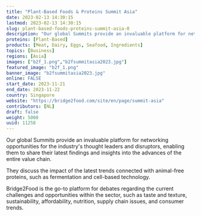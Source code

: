 ```yaml
---
title: "Plant-Based Foods & Proteins Summit Asia"
date: 2023-02-13 14:30:15
lastmod: 2023-02-13 14:30:15
slug: plant-based-foods-proteins-summit-asia-0
description: "Our global Summits provide an invaluable platform for networking opportunities for the industry's thought leaders and disruptors, enabling them to share their latest findings and insights into the advances of the entire value chain.They discuss the impact of the latest trends connected with animal-free proteins, such as fermentation and cell-based technology."
proteins: [Plant-Based]
products: [Meat, Dairy, Eggs, Seafood, Ingredients]
topics: [Business]
regions: [Asia]
images: ["b2f_1.png","b2fsummitasia2023.jpg"]
featured_image: "b2f_1.png"
banner_image: "b2fsummitasia2023.jpg"
online: FALSE
start_date: 2023-11-21
end_date: 2023-11-22
country: Singapore
website: "https://bridge2food.com/site/en/page/summit-asia"
contributors: [NL]
draft: false
weight: 5000
uuid: 11258
---
```

Our global Summits provide an invaluable platform for networking
opportunities for the industry\'s thought leaders and disruptors,
enabling them to share their latest findings and insights into the
advances of the entire value chain.

They discuss the impact of the latest trends connected with animal-free
proteins, such as fermentation and cell-based technology.

Bridge2Food is the go-to platform for debates regarding the current
challenges and opportunities within the sector, such as taste and
texture, sustainability, affordability, nutrition, supply chain issues,
and consumer trends.
